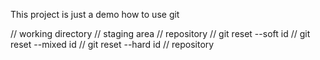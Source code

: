 This project is just a demo how to use git


// working directory
// staging area
// repository
// git reset --soft id
// git reset --mixed id
// git reset --hard id
// repository
